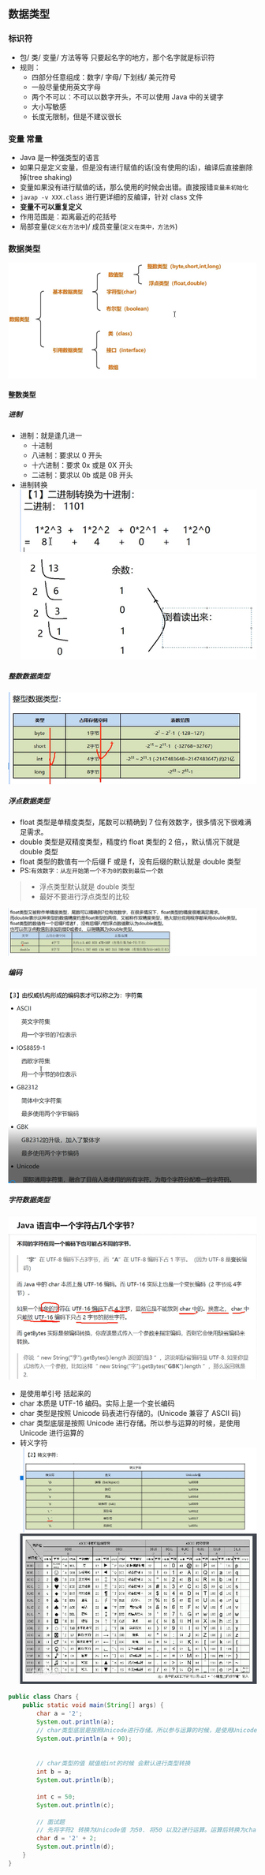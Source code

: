 ## 数据类型

### 标识符

- 包/ 类/ 变量/ 方法等等 只要起名字的地方，那个名字就是标识符
- 规则：
  - 四部分任意组成：数字/ 字母/ 下划线/ 美元符号
  - 一般尽量使用英文字母
  - 两个不可以：不可以以数字开头，不可以使用 Java 中的关键字
  - 大小写敏感
  - 长度无限制，但是不建议很长

### 变量 常量

- Java 是一种强类型的语言
- 如果只是定义变量，但是没有进行赋值的话(没有使用的话)，编译后直接删除掉(tree shaking)
- 变量如果没有进行赋值的话，那么使用的时候会出错。直接报错`变量未初始化`
- `javap -v XXX.class` 进行更详细的反编译，针对 class 文件
- **变量不可以重复定义**
- 作用范围是：距离最近的花括号
- 局部变量(`定义在方法中`)/ 成员变量(`定义在类中，方法外`)

### 数据类型

![数据类型](images/2.png)

#### 整数类型

##### 进制

- 进制：就是逢几进一
  - 十进制
  - 八进制：要求以 0 开头
  - 十六进制：要求 0x 或是 0X 开头
  - 二进制：要求以 0b 或是 0B 开头
- 进制转换
  ![2进制转换十进制](images/3.png)
  ![十进制转换2进制](images/4.png)

##### 整数数据类型

![整数数据类型](images/5.png)

##### 浮点数据类型

- float 类型是单精度类型，尾数可以精确到 7 位有效数字，很多情况下很难满足需求。
- double 类型是双精度类型，精度约 float 类型的 2 倍，，默认情况下就是 double 类型
- float 类型的数值有一个后缀 F 或是 f，没有后缀的默认就是 double 类型
- PS:`有效数字：从左开始第一个不为0的数到最后一个数`

> - 浮点类型默认就是 double 类型
> - 最好不要进行浮点类型的比较

![浮点类型](images/6.png)

##### 编码

![编码字符集](images/7.png)

##### 字符数据类型

![char](images/8.png)

- 是使用单引号 括起来的
- char 本质是 UTF-16 编码。实际上是一个变长编码
- char 类型是按照 Unicode 码表进行存储的。(Unicode 兼容了 ASCII 码)
- char 类型底层是按照 Unicode 进行存储。所以参与运算的时候，是使用 Unicode 进行运算的
- 转义字符
  ![转义字符](images/9.png)
  ![Unicode编码表](images/11.png)

```java
public class Chars {
    public static void main(String[] args) {
        char a = '2';
        System.out.println(a);
        // char类型底层是按照Unicode进行存储。所以参与运算的时候，是使用Unicode进行运算的
        System.out.println(a + 90);


        // char类型的值 赋值给int的时候 会默认进行类型转换
        int b = a;
        System.out.println(b);

        int c = 50;
        System.out.println(c);

        // 面试题
        // 先将字符2 转换为Unicode值 为50. 将50 以及2进行运算。运算后转换为char类型
        char d = '2' + 2;
        System.out.println(d);
    }
}
```

